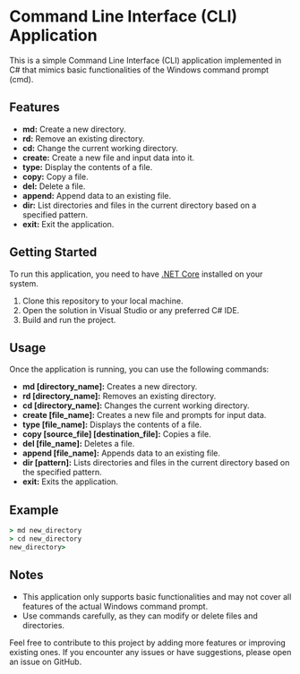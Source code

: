 # Command Line Interface (CLI) Application

This is a simple Command Line Interface (CLI) application implemented in C# that mimics basic functionalities of the Windows command prompt (cmd).

## Features

- **md:** Create a new directory.
- **rd:** Remove an existing directory.
- **cd:** Change the current working directory.
- **create:** Create a new file and input data into it.
- **type:** Display the contents of a file.
- **copy:** Copy a file.
- **del:** Delete a file.
- **append:** Append data to an existing file.
- **dir:** List directories and files in the current directory based on a specified pattern.
- **exit:** Exit the application.

## Getting Started

To run this application, you need to have [.NET Core](https://dotnet.microsoft.com/download) installed on your system.

1. Clone this repository to your local machine.
2. Open the solution in Visual Studio or any preferred C# IDE.
3. Build and run the project.

## Usage

Once the application is running, you can use the following commands:

- **md [directory_name]:** Creates a new directory.
- **rd [directory_name]:** Removes an existing directory.
- **cd [directory_name]:** Changes the current working directory.
- **create [file_name]:** Creates a new file and prompts for input data.
- **type [file_name]:** Displays the contents of a file.
- **copy [source_file] [destination_file]:** Copies a file.
- **del [file_name]:** Deletes a file.
- **append [file_name]:** Appends data to an existing file.
- **dir [pattern]:** Lists directories and files in the current directory based on the specified pattern.
- **exit:** Exits the application.

## Example

```cmd
> md new_directory
> cd new_directory
new_directory>
```

## Notes

- This application only supports basic functionalities and may not cover all features of the actual Windows command prompt.
- Use commands carefully, as they can modify or delete files and directories.

Feel free to contribute to this project by adding more features or improving existing ones. If you encounter any issues or have suggestions, please open an issue on GitHub.
